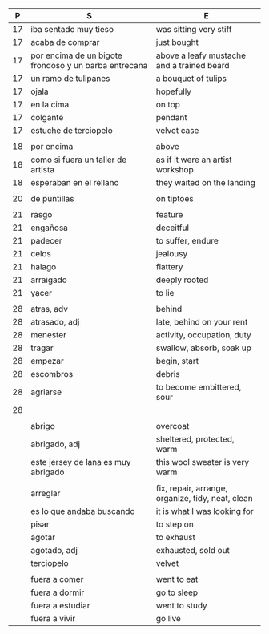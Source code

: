 
|P| S | E |
|-| - | - |
| 17 | iba sentado muy tieso | was sitting very stiff |
| 17 | acaba de comprar | just bought |
| 17 | por encima de un bigote frondoso y un barba entrecana  | above a leafy mustache and a trained beard |
| 17 | un ramo de tulipanes | a bouquet of tulips |
| 17 | ojala | hopefully |
| 17 | en la cima | on top |
| 17 | colgante | pendant |
| 17 | estuche de terciopelo | velvet case |
| | | |
| 18 | por encima | above |
| 18 | como si fuera un taller de artista | as if it were an artist workshop |
| 18 | esperaban en el rellano | they waited on the landing |
| | | |
| 20 | de puntillas | on tiptoes |
| | | |
| 21 | rasgo | feature |
| 21 | engañosa | deceitful |
| 21 | padecer | to suffer, endure |
| 21 | celos | jealousy |
| 21 | halago | flattery |
| 21 | arraigado | deeply rooted |
| 21 | yacer | to lie |
| | | |
| 28 | atras, adv | behind |  
| 28 | atrasado, adj | late, behind on your rent |
| 28 | menester | activity, occupation, duty |
| 28 | tragar | swallow, absorb, soak up |
| 28 | empezar | begin, start |
| 28 | escombros | debris |
| 28 | agriarse | to become embittered, sour|
| 28 |  |  |
| | | |
| | abrigo | overcoat |
| | abrigado, adj | sheltered, protected, warm |
| | este jersey de lana es muy abrigado | this wool sweater is very warm |
| | | |
| | arreglar | fix, repair, arrange, organize, tidy, neat, clean |
| | es lo que andaba buscando | it is what I was looking for |
| | pisar | to step on |
| | agotar | to exhaust |
| | agotado, adj | exhausted, sold out |
| | terciopelo | velvet |
| | | |
| | fuera a comer | went to eat |
| | fuera a dormir | go to sleep |
| | fuera a estudiar | went to study |
| | fuera a vivir | go live |
